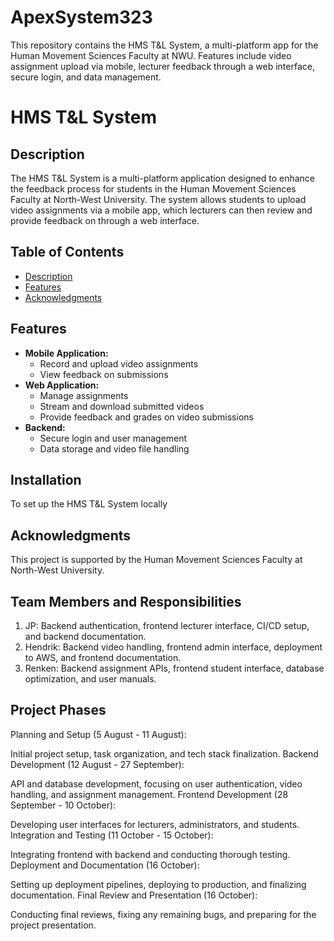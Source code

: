 # ApexSystem323
This repository contains the HMS T&L System, a multi-platform app for the Human Movement Sciences Faculty at NWU. Features include video assignment upload via mobile, lecturer feedback through a web interface, secure login, and data management. 

# HMS T&L System

## Description
The HMS T&L System is a multi-platform application designed to enhance the feedback process for students in the Human Movement Sciences Faculty at North-West University. The system allows students to upload video assignments via a mobile app, which lecturers can then review and provide feedback on through a web interface.

## Table of Contents
- [Description](#description)
- [Features](#features)
- [Acknowledgments](#acknowledgments)


## Features
- **Mobile Application:**
  - Record and upload video assignments
  - View feedback on submissions
- **Web Application:**
  - Manage assignments
  - Stream and download submitted videos
  - Provide feedback and grades on video submissions
- **Backend:**
  - Secure login and user management
  - Data storage and video file handling

## Installation
To set up the HMS T&L System locally

## Acknowledgments
This project is supported by the Human Movement Sciences Faculty at North-West University.

## Team Members and Responsibilities
1. JP: Backend authentication, frontend lecturer interface, CI/CD setup, and backend documentation.
2. Hendrik: Backend video handling, frontend admin interface, deployment to AWS, and frontend documentation.
3. Renken: Backend assignment APIs, frontend student interface, database optimization, and user manuals.
## Project Phases
Planning and Setup (5 August - 11 August):

Initial project setup, task organization, and tech stack finalization.
Backend Development (12 August - 27 September):

API and database development, focusing on user authentication, video handling, and assignment management.
Frontend Development (28 September - 10 October):

Developing user interfaces for lecturers, administrators, and students.
Integration and Testing (11 October - 15 October):

Integrating frontend with backend and conducting thorough testing.
Deployment and Documentation (16 October):

Setting up deployment pipelines, deploying to production, and finalizing documentation.
Final Review and Presentation (16 October):

Conducting final reviews, fixing any remaining bugs, and preparing for the project presentation.
